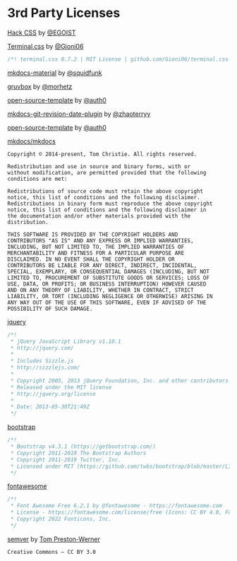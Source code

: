 # 3rd Party Licenses

[Hack CSS](https://github.com/egoist/hack/blob/master/LICENSE) by [@EGOIST](https://github.com/egoist)  

[Terminal.css](https://github.com/Gioni06/terminal.css/blob/master/LICENSE) by [@Gioni06](https://github.com/Gioni06)  
```css
/*! terminal.css 0.7.2 | MIT License | github.com/Gioni06/terminal.css */
```

[mkdocs-material](https://github.com/squidfunk/mkdocs-material/blob/master/LICENSE) by [@squidfunk](https://github.com/squidfunk)  

[gruvbox](https://github.com/morhetz/gruvbox/blob/master/README.md) by [@morhetz](https://github.com/morhetz)  

[open-source-template](https://github.com/auth0/open-source-template/blob/master/LICENSE) by [@auth0](https://github.com/auth0)  

[mkdocs-git-revision-date-plugin](https://github.com/zhaoterryy/mkdocs-git-revision-date-plugin/blob/master/LICENSE) by [@zhaoterryy](https://github.com/zhaoterryy)  

[open-source-template](https://github.com/auth0/open-source-template/blob/master/LICENSE) by [@auth0](https://github.com/auth0)  

[mkdocs/mkdocs](https://github.com/mkdocs/mkdocs/blob/master/LICENSE)  
```
Copyright © 2014-present, Tom Christie. All rights reserved.

Redistribution and use in source and binary forms, with or
without modification, are permitted provided that the following
conditions are met:

Redistributions of source code must retain the above copyright
notice, this list of conditions and the following disclaimer.
Redistributions in binary form must reproduce the above copyright
notice, this list of conditions and the following disclaimer in
the documentation and/or other materials provided with the
distribution.

THIS SOFTWARE IS PROVIDED BY THE COPYRIGHT HOLDERS AND
CONTRIBUTORS "AS IS" AND ANY EXPRESS OR IMPLIED WARRANTIES,
INCLUDING, BUT NOT LIMITED TO, THE IMPLIED WARRANTIES OF
MERCHANTABILITY AND FITNESS FOR A PARTICULAR PURPOSE ARE
DISCLAIMED. IN NO EVENT SHALL THE COPYRIGHT HOLDER OR
CONTRIBUTORS BE LIABLE FOR ANY DIRECT, INDIRECT, INCIDENTAL,
SPECIAL, EXEMPLARY, OR CONSEQUENTIAL DAMAGES (INCLUDING, BUT NOT
LIMITED TO, PROCUREMENT OF SUBSTITUTE GOODS OR SERVICES; LOSS OF
USE, DATA, OR PROFITS; OR BUSINESS INTERRUPTION) HOWEVER CAUSED
AND ON ANY THEORY OF LIABILITY, WHETHER IN CONTRACT, STRICT
LIABILITY, OR TORT (INCLUDING NEGLIGENCE OR OTHERWISE) ARISING IN
ANY WAY OUT OF THE USE OF THIS SOFTWARE, EVEN IF ADVISED OF THE
POSSIBILITY OF SUCH DAMAGE.
```

[jquery](https://github.com/jquery/jquery/blob/main/LICENSE.txt)  
```javascript
/*!
 * jQuery JavaScript Library v1.10.1
 * http://jquery.com/
 *
 * Includes Sizzle.js
 * http://sizzlejs.com/
 *
 * Copyright 2005, 2013 jQuery Foundation, Inc. and other contributors
 * Released under the MIT license
 * http://jquery.org/license
 *
 * Date: 2013-05-30T21:49Z
 */
```

[bootstrap](https://github.com/twbs/bootstrap/blob/master/LICENSE)  
```css
/*!
 * Bootstrap v4.3.1 (https://getbootstrap.com/)
 * Copyright 2011-2019 The Bootstrap Authors
 * Copyright 2011-2019 Twitter, Inc.
 * Licensed under MIT (https://github.com/twbs/bootstrap/blob/master/LICENSE)
 */
```

[fontawesome](https://fontawesome.com/license/free)  
```css
/*!
 * Font Awesome Free 6.2.1 by @fontawesome - https://fontawesome.com
 * License - https://fontawesome.com/license/free (Icons: CC BY 4.0, Fonts: SIL OFL 1.1, Code: MIT License)
 * Copyright 2022 Fonticons, Inc.
 */
```

[semver](https://semver.org/#license) by [Tom Preston-Werner](https://tom.preston-werner.com/)
```text
Creative Commons ― CC BY 3.0
```
